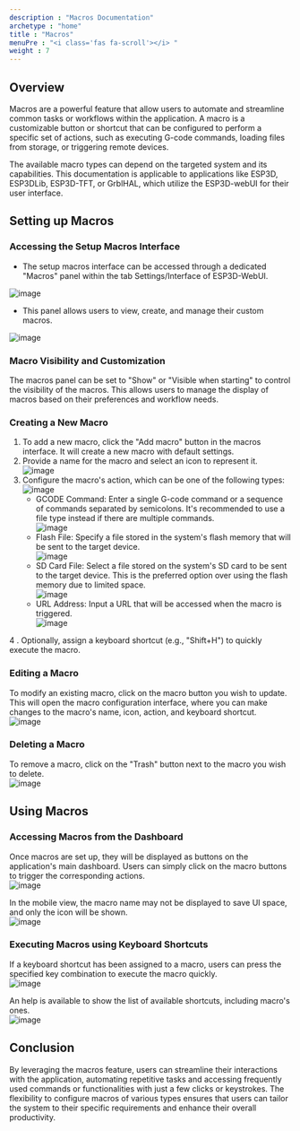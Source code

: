 ```yaml
---
description : "Macros Documentation"
archetype : "home"
title : "Macros"
menuPre : "<i class='fas fa-scroll'></i> "
weight : 7
---
```


## Overview
Macros are a powerful feature that allow users to automate and streamline common tasks or workflows within the application. A macro is a customizable button or shortcut that can be configured to perform a specific set of actions, such as executing G-code commands, loading files from storage, or triggering remote devices.

The available macro types can depend on the targeted system and its capabilities. This documentation is applicable to applications like ESP3D, ESP3DLib, ESP3D-TFT, or GrblHAL, which utilize the ESP3D-webUI for their user interface.

## Setting up Macros

### Accessing the Setup Macros Interface 

* The setup macros interface can be accessed through a dedicated "Macros" panel within the tab Settings/Interface of ESP3D-WebUI.

![image](settings.png?width=400px)

* This panel allows users to view, create, and manage their custom macros.

![image](MacroList.png?width=400px)

### Macro Visibility and Customization
The macros panel can be set to "Show" or "Visible when starting" to control the visibility of the macros.
This allows users to manage the display of macros based on their preferences and workflow needs.

### Creating a New Macro
1. To add a new macro, click the "Add macro" button in the macros interface. It will create a new macro with default settings.
2. Provide a name for the macro and select an icon to represent it.   
![image](macroicons.png?width=400px)
3. Configure the macro's action, which can be one of the following types:   
![image](macrotypes.png?width=400px)
   * GCODE Command: Enter a single G-code command or a sequence of commands separated by semicolons. It's recommended to use a file type instead if there are multiple commands.    
   ![image](macro.png?width=400px)
   * Flash File: Specify a file stored in the system's flash memory that will be sent to the target device.   
   ![image](macroflash.png?width=400px)
   * SD Card File: Select a file stored on the system's SD card to be sent to the target device. This is the preferred option over using the flash memory due to limited space.    
    ![image](macrosd.png?width=400px)
   * URL Address: Input a URL that will be accessed when the macro is triggered.    
    ![image](macrourl.png?width=400px)

4 . Optionally, assign a keyboard shortcut (e.g., "Shift+H") to quickly execute the macro.

### Editing a Macro
To modify an existing macro, click on the macro button  you wish to update. This will open the macro configuration interface, where you can make changes to the macro's name, icon, action, and keyboard shortcut.    
![image](macroedit.png?width=400px)

### Deleting a Macro
To remove a macro, click on the "Trash" button next to the macro you wish to delete.    
![image](macrodelete.png?width=400px)

## Using Macros

### Accessing Macros from the Dashboard
Once macros are set up, they will be displayed as buttons on the application's main dashboard.
Users can simply click on the macro buttons to trigger the corresponding actions.    
![image](macrodashboard.png?width=400px)

In the mobile view, the macro name may not be displayed to save UI space, and only the icon will be shown.    
![image](themobileview.png?width=400px)

### Executing Macros using Keyboard Shortcuts
If a keyboard shortcut has been assigned to a macro, users can press the specified key combination to execute the macro quickly.    
![image](macroshortcuts.png?width=400px)

An help is available to show the list of available shortcuts, including macro's ones.    
![image](shortcutshelp.png?width=400px)


## Conclusion
By leveraging the macros feature, users can streamline their interactions with the application, automating repetitive tasks and accessing frequently used commands or functionalities with just a few clicks or keystrokes. The flexibility to configure macros of various types ensures that users can tailor the system to their specific requirements and enhance their overall productivity.
